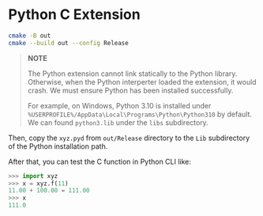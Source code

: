 # Python C Extension

```bash
cmake -B out
cmake --build out --config Release
```

> **NOTE**
>
> The Python extension cannot link statically to the Python library. Otherwise, when the Python interperter loaded the extension, it would crash. We must ensure Python has been installed successfully.
>
> For example, on Windows, Python 3.10 is installed under `%USERPROFILE%/AppData\Local\Programs\Python\Python310` by default. We can found `python3.lib` under the `libs` subdirectory.

Then, copy the `xyz.pyd` from `out/Release` directory to the `Lib` subdirectory of the Python installation path.

After that, you can test the C function in Python CLI like:

```python
>>> import xyz
>>> x = xyz.f(11)
11.00 + 100.00 = 111.00
>>> x
111.0
```
